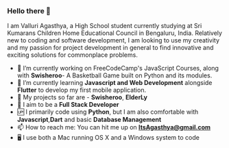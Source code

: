 ### Hello there 👋

I am Valluri Agasthya, a High School student currently studying at Sri Kumarans Children Home Educational Council in Bengaluru, India.
Relatively new to coding and software development, I am looking to use my creativity and my passion for project development in general to find innovative and exciting solutions for commonplace problems.


- 🔭 I’m currently working on FreeCodeCamp's JavaScript Courses, along with **Swisheroo**- A Basketball Game built on Python and its modules.
- 🌱 I’m currently learning **Javascript and Web Development** alongside **Flutter** to develop my first mobile application.
- 🔔 My projects so far are - **Swisheroo**, **ElderLy**
- 🎉 I aim to be a **Full Stack Developer**
- 🆙 I primarily code using **Python**, but I am also comfortable with **Javascript**,**Dart** and basic **Database Management**
- 📫 How to reach me: You can hit me up on **ItsAgasthya@gmail.com**
- 🖥 I use both a Mac running OS X and a Windows system to code


